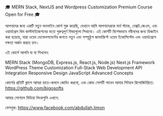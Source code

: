 🎓 MERN Stack, NextJS and Wordpress Customization Premium Course Open for Free 🎓

আপনাদের জন্য একটি নতুন অনলাইন কোর্স শুরু করেছি, যেখানে আমি আপনাদেরকে মার্ন স্ট্যাক, নেক্সট.জেএস, এবং ওয়ার্ডপ্রেস থিম কাস্টমাইজেশনের মতো গুরুত্বপূর্ণ বিষয়গুলো শিখাবো। এই কোর্সটি বিশেষভাবে নবীনদের জন্য ডিজাইন করা হয়েছে, যারা ওয়েব ডেভেলপমেন্টের জগতে নতুন এবং সম্পূর্ণ্রুপে জাভাস্ক্রিপ্ট ওয়েব ইকোসিস্টেম এবং ওয়ার্ডপ্রেসে দক্ষতা অর্জন করতে চান।

এই কোর্সে আপনি যা যা শিখবেন:

MERN Stack (MongoDB, Express.js, React.js, Node.js)
Next.js Framework
WordPress Theme Customization
Full-Stack Web Development
API Integration
Responsive Design
JavaScript Advanced Concepts

কোর্সের প্রতিটি ক্লাসে আমরা হাতে-কলমে কোডিং করবো, এবং কোড সোর্সটি পাবেন আমার গিটহাব রিপোজিটরিতে:  https://github.com/bigosofts

আমার সোশ্যাল মিডিয়া লিংকগুলি এখানে:

ফেসবুক: https://www.facebook.com/abdullah.limon
